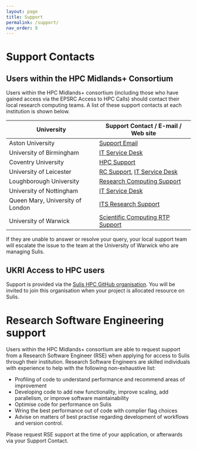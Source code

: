 ```yaml
---
layout: page
title: Support
permalink: /support/
nav_order: 8
---
```


# Support Contacts

## Users within the HPC Midlands+ Consortium

Users within the HPC Midlands+ consortium (including those who have gained access via the EPSRC Access to HPC Calls) should contact their local research computing teams. A list of these support contacts at each institution is shown below.

University | Support Contact / E-mail / Web site
---------- | -----------------------------------
Aston University | [Support Email](mailto:hpc_support@aston.ac.uk)
University of Birmingham | [IT Service Desk](http://www.itservicedesk.bham.ac.uk/)
Coventry University | [HPC Support](mailto:aa3025@coventry.ac.uk)
University of Leicester | [RC Support](mailto:rcs.support@le.ac.uk), [IT Service Desk](http://www2.le.ac.uk/offices/itservices)
Loughborough University | [Research Computing Support](mailto:research-computing@lboro.ac.uk)
University of Nottingham | [IT Service Desk](https://www.nottingham.ac.uk/dts/help/self-service-portal/self-service-portal.aspx)
Queen Mary, University of London | [ITS Research Support](mailto:its-research-support@qmul.ac.uk)
University of Warwick | [Scientific Computing RTP Support](https://warwick.ac.uk/research/rtp/sc/user_support/)

If they are unable to answer or resolve your query, your local support team will escalate the issue to the team at the University of Warwick who are managing Sulis.

## UKRI Access to HPC users

Support is provided via the [Sulis HPC GitHub organisation](https://github.com/sulis-hpc/support-access). You will be
invited to join this organisation when your project is allocated resource on Sulis.

# Research Software Engineering support

Users within the HPC Midlands+ consortium are able to request support from a Research Software Engineer (RSE) when applying for access to Sulis through their institution. Research Software Engineers are skilled individuals with experience to help with the following non-exhaustive list:

* Profiling of code to understand performance and recommend areas of improvement
* Developing code to add new functionality, improve scaling, add parallelism, or improve software maintainability
* Optimise code for performance on Sulis
* Wring the best performance out of code with complier flag choices
* Advise on matters of best practise regarding development of workflows and version control.

Please request RSE support at the time of your application, or afterwards via your Support Contact.

